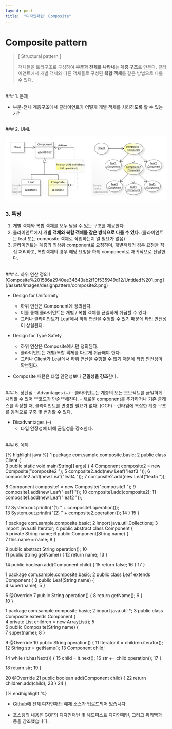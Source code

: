 ```yaml
---
layout: post
title:  "디자인패턴: Composite"
---
```


# Composite pattern
> [ Structural pattern ]
>
> 객체들을 트리구조로 구성하여 **부분과 전체를 나타내는 계층 구조**로 만든다.
> 클라이언트에서 개별 객체와 다른 객체들로 구성된 **복합 객체**를 같은 방법으로 다룰 수 있다.


<br/>
### 1. 문제

- 부분-전체 계층구조에서 클라이언트가 어떻게 개별 객체를 처리하도록 할 수 있는가?


<br/>
### 2. UML

![Composite%201586a2940ee34643ab2f10f535949d12/Untitled.png](/assets/images/designpattern/composite1.png)


### 3. 특징

1. 개별 객체와 복합 객체를 모두 담을 수 있는 구조를 제공한다.
2. 클라이언트에서 **개별 객체와 복합 객체를 같은 방식으로 다룰 수 있다**. (클라이언트는 leaf 또는 composite 객체로 작업하는지 알 필요가 없음)
3. 클라이언트는 계층의 최상위 component로 요청하며, 개별객체의 경우 요청을 직접 처리하고, 복합객체의 경우 해당 요청을 하위 component로 재귀적으로 전달한다.


<br/>
### 4. 하위 연산 정의
![Composite%201586a2940ee34643ab2f10f535949d12/Untitled%201.png](/assets/images/designpattern/composite2.png)

- Design for Uniformity
  - 하위 연산은 Component에 정의된다. 
  - 이를 통해 클라이언트는 개별 / 복합 객체를 균일하게 취급할 수 있다. 
  - 그러나 클라이언트가 Leaf에서 하위 연산을 수행할 수 있기 때문에 타입 안전성이 
    상실된다.

- Design for Type Safety
  - 하위 연산은 Composite에서만 정의된다. 
  - 클라이언트는 개별/복합 객체를 다르게 취급해야 한다. 
  - 그러나 Client가 Leaf에서 하위 연산을 수행할 수 없기 때문에 타입 안전성이 확보된다.

- Composite 패턴은 타입 안전성보다 **균일성을 강조**한다.


<br/>
### 5. 장단점
- Advantages (+)
    - 클라이언트는 계층의 모든 오브젝트를 균일하게 처리할 수 있어 **코드가 단순**해진다.
    - 새로운 component를 추가하거나 기존 클래스를 확장할 때, 클라이언트를 변경할 필요가 없다. (OCP)
    - 런타임에 복잡한 계층 구조를 동적으로 구축 및 변경할 수 있다.

- Disadvantages (–)
  - 타입 안정성에 비해 균일성을 강조한다.


<br/>
### 6. 예제

{% highlight java %}
1  package com.sample.composite.basic;
2  public class Client {  
3      public static void main(String[] args) {
4          Component composite2 = new Composite("composite2 ");
5          composite2.add(new Leaf("leaf3 "));
6          composite2.add(new Leaf("leaf4 "));
7          composite2.add(new Leaf("leaf5 "));

8          Component composite1 = new Composite("composite1 ");
9          composite1.add(new Leaf("leaf1 "));
10         composite1.add(composite2);
11         composite1.add(new Leaf("leaf2 "));

12         System.out.println("(1) " + composite1.operation());    
13         System.out.println("(2) " + composite2.operation());
14      }
15  }

1  package com.sample.composite.basic;
2  import java.util.Collections;
3  import java.util.Iterator;
4  public abstract class Component {  
5      private String name;
6      public Component(String name) {  
7          this.name = name;
8      }

9      public abstract String operation();
10      
11     public String getName() {
12         return name;
13     }

14     public boolean add(Component child) {
15         return false;
16     }
17  }

1  package com.sample.composite.basic;
2  public class Leaf extends Component {
3      public Leaf(String name) {  
4          super(name);
5      }

6      @Override
7      public String operation() {
8          return getName();
9      }  
10 }

1  package com.sample.composite.basic;
2  import java.util.*;
3  public class Composite extends Component {  
4      private List<Component> children = new ArrayList<Component>();
5       
6      public Composite(String name) {  
7          super(name);
8      }

9      @Override
10     public String operation() {
11          Iterator<Component> it = children.iterator();
12          String str = getName();
13          Component child;

14          while (it.hasNext()) {
15              child = it.next();
16              str += child.operation();
17          }

18          return str;
19      }

20      @Override
21      public boolean add(Component child) {
22          return children.add(child);
23      }
24  }

{% endhighlight %}

* [Github]에 전체 디자인패턴 예제 소스가 업로드되어 있습니다.
* 포스팅의 내용은 GOF의 디자인패턴 및 헤드퍼스트 디자인패턴, 그리고 위키백과 등을 참조했습니다.

  [Github]: https://github.com/hyooi/TIL/tree/master/til.designpattern